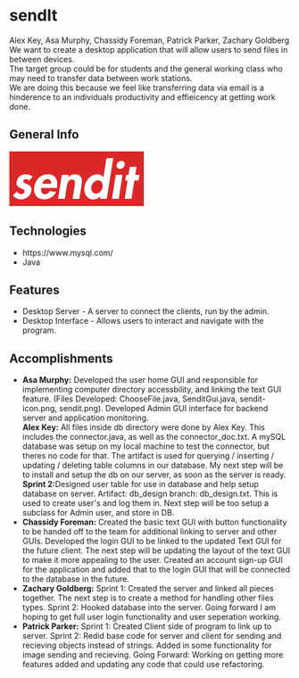 # sendIt
Alex Key, Asa Murphy, Chassidy Foreman, Patrick Parker, Zachary Goldberg<br>
We want to create a desktop application that will allow users to send files in between devices.<br>
The target group could be for students and the general working class who may need to transfer data between work stations.<br>
We are doing this because we feel like transferring data via email is a hinderence to an individuals productivity and effieicency at getting work done.<br>

## General Info
![Logo](./logo/logo.png) <!--Application logo --> <!--Application logo -->


## Technologies
<ul>
  <li>https://www.mysql.com/</li>
  <li>Java</li>
</ul>

## Features
<ul>
  <li>Desktop Server - A server to connect the clients, run by the admin.</li>
  <li>Desktop Interface - Allows users to interact and navigate with the program.
</ul>

## Accomplishments
<ul>
  <li><strong>Asa Murphy:</strong> Developed the user home GUI and responsible for implementing computer directory accessbility, and linking the text GUI feature. (Files Developed: ChooseFile.java, SenditGui.java, sendit-icon.png, sendit.png). Developed Admin GUI interface for backend server and application monitoring.</li>
  <strong>Alex Key:</strong> All files inside db directory were done by Alex Key. This includes the connector.java, as well as the connector_doc.txt. A mySQL database was setup on my local machine to test the connector, but theres no code for that. The artifact is used for querying / inserting / updating / deleting table columns in our database. My next step will be to install and setup the db on our server, as soon as the server is ready.
  <br>
  <strong>Sprint 2:</strong>Designed user table for use in database and help setup database on server. Artifact: db_design branch: db_design.txt. This is used to create user's and log them in. Next step will be too setup a subclass for Admin user, and store in DB.
  </li>
  <li>
    <strong>Chassidy Foreman:</strong> Created the basic text GUI with button functionality to be handed off to the team for additional linking to server and other GUIs. Developed the login GUI to be linked to the updated Text GUI for the future client. The next step will be updating the layout of the text GUI to make it more appealing to the user. Created an account sign-up GUI for the application and added that to the login GUI that will be connected to the database in the future.
  </li>
  <li>
    <strong>Zachary Goldberg:</strong> Sprint 1: Created the server and linked all pieces together. The next step is to create a method for handling other files types. Sprint 2: Hooked database into the server. Going forward I am hoping to get full user login functionality and user seperation working.
  </li>
  <li>
    <strong>Patrick Parker:</strong> Sprint 1: Created Client side of program to link up to server. Sprint 2: Redid base code for server and client for sending and recieving objects instead of strings. Added in some functionality for image sending and recieving. Going Forward: Working on getting more features added and updating any code that could use refactoring.
  </li>
</ul>
